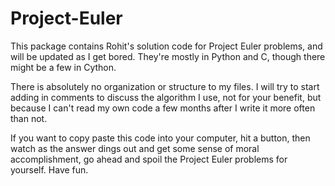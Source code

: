 # Project-Euler

This package contains Rohit's solution code for Project Euler problems, and will be updated as I get bored. They're mostly in Python and C, though there might be a few in Cython.

There is absolutely no organization or structure to my files. I will try to start adding in comments to discuss the algorithm I use, not for your benefit, but because I can't read my own code a few months after I write it more often than not. 

If you want to copy paste this code into your computer, hit a button, then watch as the answer dings out and get some sense of moral accomplishment, go ahead and spoil the Project Euler problems for yourself. Have fun.
